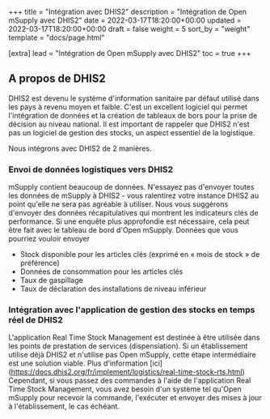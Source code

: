 +++
title = "Intégration avec DHIS2"
description = "Intégration de Open mSupply avec DHIS2"
date = 2022-03-17T18:20:00+00:00
updated = 2022-03-17T18:20:00+00:00
draft = false
weight = 5
sort_by = "weight"
template = "docs/page.html"

[extra]
lead = "Intégration de Open mSupply avec DHIS2"
toc = true
+++

## A propos de DHIS2

DHIS2 est devenu le système d'information sanitaire par défaut utilisé dans les pays à revenu moyen et faible.
C'est un excellent logiciel qui permet l'intégration de données et la création de tableaux de bors pour la prise de décision au niveau national. Il est important de rappeler que DHIS2 n'est pas un logiciel de gestion des stocks, un aspect essentiel de la logistique.

Nous intégrons avec DHIS2 de 2 manières.

### Envoi de données logistiques vers DHIS2

mSupply contient beaucoup de données. N'essayez pas d'envoyer toutes les données de mSupply à DHIS2 - vous ralentirez votre instance DHIS2 au point qu'elle ne sera pas agréable à utiliser.
Nous vous suggérons d'envoyer des données récapitulatives qui montrent les indicateurs clés de performance. Si une enquête plus approfondie est nécessaire, cela peut être fait avec le tableau de bord d'Open mSupply.
Données que vous pourriez vouloir envoyer

- Stock disponible pour les articles clés (exprimé en « mois de stock » de préférence)
- Données de consommation pour les articles clés
- Taux de gaspillage
- Taux de déclaration des installations de niveau inférieur

### Intégration avec l'application de gestion des stocks en temps réel de DHIS2

L'application Real Time Stock Management est destinée à être utilisée dans les points de prestation de services (dispensiation). Si un établissement utilise déjà DHIS2 et n'utilise pas Open mSupply, cette étape intermédiaire est une solution viable. Plus d'information [ici] (https://docs.dhis2.org/fr/implement/logistics/real-time-stock-rts.html)
Cependant, si vous passez des commandes à l'aide de l'application Real Time Stock Management, vous avez besoin d'un système tel qu'Open mSupply pour recevoir la commande, l'exécuter et envoyer des mises à jour à l'établissement, le cas échéant.
